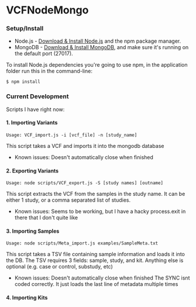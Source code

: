 # VCFNodeMongo

### Setup/Install

* Node.js - [Download & Install Node.js](http://www.nodejs.org/download/) and the npm package manager.
* MongoDB - [Download & Install MongoDB](http://www.mongodb.org/downloads), and make sure it's running on the default port (27017).

To install Node.js dependencies you're going to use npm, in the application folder run this in the command-line:
```
$ npm install
```


### Current Development

Scripts I have right now:

#### 1. Importing Variants
	
```Usage: VCF_import.js -i [vcf_file] -n [study_name] ```

This script takes a VCF and imports it into the mongodb database

* Known issues:
		Doesn't automatically close when finished

#### 2. Exporting Variants
```Usage: node scripts/VCF_export.js -S [study names] [outname] ```

This script extracts the VCF from the samples in the study name.  It can be either 1 study, or a comma separated list of studies.

* Known issues:
		Seems to be working, but I have a hacky process.exit in there that I don't quite like


#### 3. Importing Samples
```Usage: node scripts/Meta_import.js examples/SampleMeta.txt ```

This script takes a TSV file containing sample information and loads it into the DB.
The TSV requires 3 fields: sample, study, and kit.
Anything else is optional (e.g. case or control, substudy, etc)

* Known issues:
		Doesn't automatically close when finished
		The SYNC isnt coded correctly.  It just loads the last line of metadata multiple times

#### 4. Importing Kits